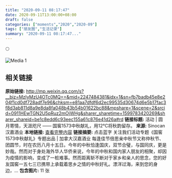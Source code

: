 ```yaml
---
title: "2020-09-11 08:17:47"
date: 2020-09-11T13:00:00+08:00
draft: false
categories: ["moments","2020","2020-09"]
tags: ["朋友圈","生活记录"]
summary: "2020-09-11 08:17:47..."
---
```


🌕

![Media 1](/Moments/photos/2020-09-11/202009110817470.jpg)

## 相关链接

**原始链接:** http://mp.weixin.qq.com/s?__biz=MzIyMzU4OTc0MQ==&mid=2247484381&idx=1&sn=fb7badb45e8e204f1cd0df728adf7e96&chksm=e81aa7dfdf6d2ec99535d30674d6e5b17fac3f8d3ab811d8a9e8da8fa048b43b54b01622bc88&mpshare=1&scene=2&srcid=0911HEwTGN2U5pRuz2mOjWHg&sharer_sharetime=1599783420269&sharer_shareid=be1c8edd6c93eec155a61c876e41d26a#rd
**链接标题:** 活动 | 圆月寄情，天涯咫尺 —— 国窖1573中秋献礼，用12℃将秋韵留存。
**来源:** Sinocan 汉嘉酒业
**本地链接:** [查看完整内容](/link_content/2020/09/2020-09-11-3/link_content/)
**链接摘要:** 点击蓝字 关注我们活动专题《国窖1573中秋献礼》专题出品 | 加拿大汉嘉酒业 每逢佳节倍思亲中秋节又称仲秋节、团圆节，时在农历八月十五日。今年的中秋恰逢国庆，双节合璧，与国同庆，更是妙哉。然而对于身处海外华人华侨来说，今年的中秋和国内家人朋友的相聚，却因为疫情的影响，变成了一桩难事。然而距离斩不断对于家乡和亲人的思念，您的好友国窖一五七三已携带上承载着思乡之情的中秋好礼。漂洋过海，来到您的身边，...
**包含图片:** 11 张

